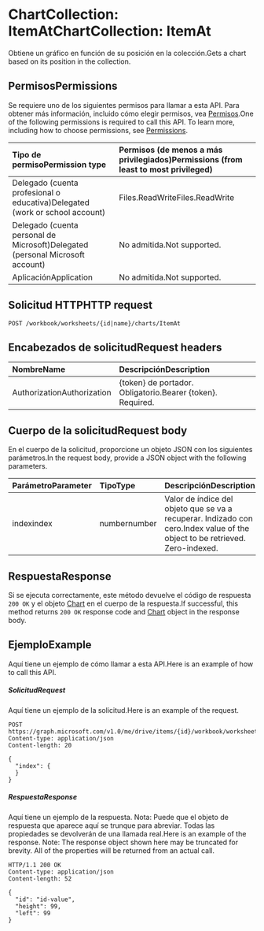 # <a name="chartcollection-itemat"></a><span data-ttu-id="e0ec5-101">ChartCollection: ItemAt</span><span class="sxs-lookup"><span data-stu-id="e0ec5-101">ChartCollection: ItemAt</span></span>

<span data-ttu-id="e0ec5-102">Obtiene un gráfico en función de su posición en la colección.</span><span class="sxs-lookup"><span data-stu-id="e0ec5-102">Gets a chart based on its position in the collection.</span></span>
## <a name="permissions"></a><span data-ttu-id="e0ec5-103">Permisos</span><span class="sxs-lookup"><span data-stu-id="e0ec5-103">Permissions</span></span>
<span data-ttu-id="e0ec5-p101">Se requiere uno de los siguientes permisos para llamar a esta API. Para obtener más información, incluido cómo elegir permisos, vea [Permisos](../../../concepts/permissions_reference.md).</span><span class="sxs-lookup"><span data-stu-id="e0ec5-p101">One of the following permissions is required to call this API. To learn more, including how to choose permissions, see [Permissions](../../../concepts/permissions_reference.md).</span></span>

|<span data-ttu-id="e0ec5-106">Tipo de permiso</span><span class="sxs-lookup"><span data-stu-id="e0ec5-106">Permission type</span></span>      | <span data-ttu-id="e0ec5-107">Permisos (de menos a más privilegiados)</span><span class="sxs-lookup"><span data-stu-id="e0ec5-107">Permissions (from least to most privileged)</span></span>              |
|:--------------------|:---------------------------------------------------------|
|<span data-ttu-id="e0ec5-108">Delegado (cuenta profesional o educativa)</span><span class="sxs-lookup"><span data-stu-id="e0ec5-108">Delegated (work or school account)</span></span> | <span data-ttu-id="e0ec5-109">Files.ReadWrite</span><span class="sxs-lookup"><span data-stu-id="e0ec5-109">Files.ReadWrite</span></span>    |
|<span data-ttu-id="e0ec5-110">Delegado (cuenta personal de Microsoft)</span><span class="sxs-lookup"><span data-stu-id="e0ec5-110">Delegated (personal Microsoft account)</span></span> | <span data-ttu-id="e0ec5-111">No admitida.</span><span class="sxs-lookup"><span data-stu-id="e0ec5-111">Not supported.</span></span>    |
|<span data-ttu-id="e0ec5-112">Aplicación</span><span class="sxs-lookup"><span data-stu-id="e0ec5-112">Application</span></span> | <span data-ttu-id="e0ec5-113">No admitida.</span><span class="sxs-lookup"><span data-stu-id="e0ec5-113">Not supported.</span></span> |

## <a name="http-request"></a><span data-ttu-id="e0ec5-114">Solicitud HTTP</span><span class="sxs-lookup"><span data-stu-id="e0ec5-114">HTTP request</span></span>
<!-- { "blockType": "ignored" } -->
```http
POST /workbook/worksheets/{id|name}/charts/ItemAt

```
## <a name="request-headers"></a><span data-ttu-id="e0ec5-115">Encabezados de solicitud</span><span class="sxs-lookup"><span data-stu-id="e0ec5-115">Request headers</span></span>
| <span data-ttu-id="e0ec5-116">Nombre</span><span class="sxs-lookup"><span data-stu-id="e0ec5-116">Name</span></span>       | <span data-ttu-id="e0ec5-117">Descripción</span><span class="sxs-lookup"><span data-stu-id="e0ec5-117">Description</span></span>|
|:---------------|:----------|
| <span data-ttu-id="e0ec5-118">Authorization</span><span class="sxs-lookup"><span data-stu-id="e0ec5-118">Authorization</span></span>  | <span data-ttu-id="e0ec5-p102">{token} de portador. Obligatorio.</span><span class="sxs-lookup"><span data-stu-id="e0ec5-p102">Bearer {token}. Required.</span></span> |

## <a name="request-body"></a><span data-ttu-id="e0ec5-121">Cuerpo de la solicitud</span><span class="sxs-lookup"><span data-stu-id="e0ec5-121">Request body</span></span>
<span data-ttu-id="e0ec5-122">En el cuerpo de la solicitud, proporcione un objeto JSON con los siguientes parámetros.</span><span class="sxs-lookup"><span data-stu-id="e0ec5-122">In the request body, provide a JSON object with the following parameters.</span></span>

| <span data-ttu-id="e0ec5-123">Parámetro</span><span class="sxs-lookup"><span data-stu-id="e0ec5-123">Parameter</span></span>    | <span data-ttu-id="e0ec5-124">Tipo</span><span class="sxs-lookup"><span data-stu-id="e0ec5-124">Type</span></span>   |<span data-ttu-id="e0ec5-125">Descripción</span><span class="sxs-lookup"><span data-stu-id="e0ec5-125">Description</span></span>|
|:---------------|:--------|:----------|
|<span data-ttu-id="e0ec5-126">index</span><span class="sxs-lookup"><span data-stu-id="e0ec5-126">index</span></span>|<span data-ttu-id="e0ec5-127">number</span><span class="sxs-lookup"><span data-stu-id="e0ec5-127">number</span></span>|<span data-ttu-id="e0ec5-p103">Valor de índice del objeto que se va a recuperar. Indizado con cero.</span><span class="sxs-lookup"><span data-stu-id="e0ec5-p103">Index value of the object to be retrieved. Zero-indexed.</span></span>|

## <a name="response"></a><span data-ttu-id="e0ec5-130">Respuesta</span><span class="sxs-lookup"><span data-stu-id="e0ec5-130">Response</span></span>

<span data-ttu-id="e0ec5-131">Si se ejecuta correctamente, este método devuelve el código de respuesta `200 OK` y el objeto [Chart](../resources/chart.md) en el cuerpo de la respuesta.</span><span class="sxs-lookup"><span data-stu-id="e0ec5-131">If successful, this method returns `200 OK` response code and [Chart](../resources/chart.md) object in the response body.</span></span>

## <a name="example"></a><span data-ttu-id="e0ec5-132">Ejemplo</span><span class="sxs-lookup"><span data-stu-id="e0ec5-132">Example</span></span>
<span data-ttu-id="e0ec5-133">Aquí tiene un ejemplo de cómo llamar a esta API.</span><span class="sxs-lookup"><span data-stu-id="e0ec5-133">Here is an example of how to call this API.</span></span>
##### <a name="request"></a><span data-ttu-id="e0ec5-134">Solicitud</span><span class="sxs-lookup"><span data-stu-id="e0ec5-134">Request</span></span>
<span data-ttu-id="e0ec5-135">Aquí tiene un ejemplo de la solicitud.</span><span class="sxs-lookup"><span data-stu-id="e0ec5-135">Here is an example of the request.</span></span>
<!-- {
  "blockType": "request",
  "name": "chartcollection_itemat"
}-->
```http
POST https://graph.microsoft.com/v1.0/me/drive/items/{id}/workbook/worksheets/{id|name}/charts/ItemAt
Content-type: application/json
Content-length: 20

{
  "index": {
  }
}
```

##### <a name="response"></a><span data-ttu-id="e0ec5-136">Respuesta</span><span class="sxs-lookup"><span data-stu-id="e0ec5-136">Response</span></span>
<span data-ttu-id="e0ec5-p104">Aquí tiene un ejemplo de la respuesta. Nota: Puede que el objeto de respuesta que aparece aquí se trunque para abreviar. Todas las propiedades se devolverán de una llamada real.</span><span class="sxs-lookup"><span data-stu-id="e0ec5-p104">Here is an example of the response. Note: The response object shown here may be truncated for brevity. All of the properties will be returned from an actual call.</span></span>
<!-- {
  "blockType": "response",
  "truncated": true,
  "@odata.type": "microsoft.graph.chart"
} -->
```http
HTTP/1.1 200 OK
Content-type: application/json
Content-length: 52

{
  "id": "id-value",
  "height": 99,
  "left": 99
}
```

<!-- uuid: 8fcb5dbc-d5aa-4681-8e31-b001d5168d79
2015-10-25 14:57:30 UTC -->
<!-- {
  "type": "#page.annotation",
  "description": "ChartCollection: ItemAt",
  "keywords": "",
  "section": "documentation",
  "tocPath": ""
}-->